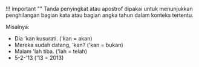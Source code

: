 !!! important ""
	Tanda penyingkat atau apostrof dipakai untuk menunjukkan penghilangan bagian kata atau bagian angka tahun dalam konteks tertentu.

Misalnya:

- Dia 'kan kusurati. ('kan = akan)
- Mereka sudah datang, 'kan? ('kan = bukan)
- Malam 'lah tiba. ('lah = telah)
- 5-2-'13 ('13 = 2013)
